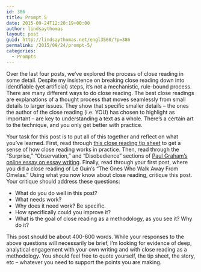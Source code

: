 ```yaml
---
id: 386
title: Prompt 5
date: 2015-09-24T12:20:19+00:00
author: lindsaythomas
layout: post
guid: http://lindsaythomas.net/engl3560/?p=386
permalink: /2015/09/24/prompt-5/
categories:
  - Prompts
---
```

Over the last four posts, we’ve explored the process of close reading in some detail. Despite my insistence on breaking close reading down into identifiable (yet artificial) steps, it’s not a mechanistic, rule-bound process. There are many different ways to do close reading. The best close readings are explanations of a thought process that moves seamlessly from small details to larger issues. They show that specific smaller details – the ones the author of the close reading (i.e. YOU) has chosen to highlight as important – are key to understanding a text as a whole. There’s a certain art to the technique, and you only get better with practice.

Your task for this post is to put all of this together and reflect on what you’ve learned. First, read through <a href="http://oldsite.english.ucsb.edu/faculty/ayliu/courses/english113mi/close-reading-guidelines-sheet.pdf" target="_blank">this close reading tip sheet</a> to get a sense of how close reading works in practice. Then, read through the “Surprise,” “Observation,” and “Disobedience” sections of <a href="http://www.paulgraham.com/essay.html" target="_blank">Paul Graham’s online essay on essay writing</a>. Finally, read through your first post, where you did a close reading of Le Guin’s “The Ones Who Walk Away From Omelas.” Using what you now know about close reading, critique this post. Your critique should address these questions:

  * What do you do well in this post?
  * What needs work?
  * Why does it need work? Be specific.
  * How specifically could you improve it?
  * What is the goal of close reading as a methodology, as you see it? Why do it?

This post should be about 400-600 words. While your responses to the above questions will necessarily be brief, I’m looking for evidence of deep, analytical engagement with your own writing and with close reading as a methodology. You should feel free to quote yourself, the tip sheet, the story, etc – whatever you need to support the points you are making.
